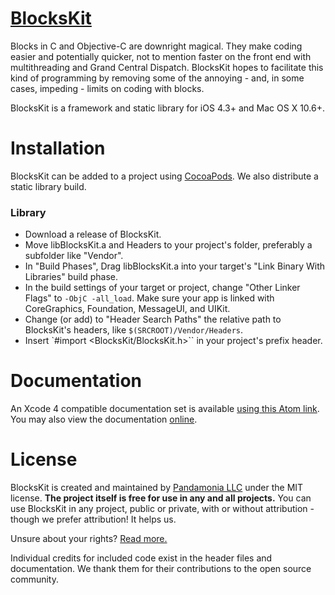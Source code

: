 [BlocksKit](http://pandamonia.github.com/BlocksKit)
===================================================

Blocks in C and Objective-C are downright magical.  They make coding easier and potentially quicker, not to mention faster on the front end with multithreading and Grand Central Dispatch.  BlocksKit hopes to facilitate this kind of programming by removing some of the annoying - and, in some cases, impeding - limits on coding with blocks.

BlocksKit is a framework and static library for iOS 4.3+ and Mac OS X 10.6+.

Installation
============

BlocksKit can be added to a project using [CocoaPods](https://github.com/alloy/cocoapods). We also distribute a static library build.

### Library

* Download a release of BlocksKit.
* Move libBlocksKit.a and Headers to your project's folder, preferably a subfolder like "Vendor".
* In "Build Phases", Drag libBlocksKit.a into your target's "Link Binary With Libraries" build phase. 
* In the build settings of your target or project, change "Other Linker Flags" to `-ObjC -all_load`. Make sure your app is linked with CoreGraphics, Foundation, MessageUI, and UIKit.
* Change (or add) to "Header Search Paths" the relative path to BlocksKit's headers, like `$(SRCROOT)/Vendor/Headers`.
* Insert `#import <BlocksKit/BlocksKit.h>`` in your project's prefix header.

Documentation
=============

An Xcode 4 compatible documentation set is available [using this Atom link](http://pandamonia.github.com/BlocksKit/us.pandamonia.BlocksKit.atom). You may also view the documentation [online](http://pandamonia.github.com/BlocksKit/Documentation).

License
=======

BlocksKit is created and maintained by [Pandamonia LLC](https://github.com/pandamonia) under the MIT license.  **The project itself is free for use in any and all projects.**  You can use BlocksKit in any project, public or private, with or without attribution - though we prefer attribution! It helps us.

Unsure about your rights?  [Read more.](http://pandamonia.github.com/BlocksKit/index.html#license)

Individual credits for included code exist in the header files and documentation. We thank them for their contributions to the open source community.